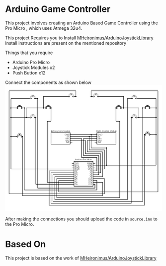 # Arduino Game Controller 
This project involves creating an Arduino Based Game Controller using the Pro Micro , which uses Atmega 32u4. 

This project Requires you to Install [MHeironimus/ArduinoJoystickLibrary](https://github.com/MHeironimus/ArduinoJoystickLibrary)  
Install instructions are present on the mentioned repository

Things that you require 
- Arduino Pro Micro
- Joystick Modules x2
- Push Button x12

Connect the components as shown below
![image](/circuit.png)

After making the connections you should upload the code in `source.ino` to the Pro Micro.

# Based On 
This project is based on the work of [MHeironimus/ArduinoJoystickLibrary](https://github.com/MHeironimus/ArduinoJoystickLibrary) 
